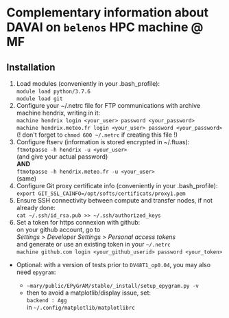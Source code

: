 Complementary information about DAVAI on `belenos` HPC machine @ MF
===================================================================

Installation
------------

1. Load modules (conveniently in your .bash_profile):\
   `module load python/3.7.6`\
   `module load git`
2. Configure your ~/.netrc file for FTP communications with archive machine hendrix, writing in it:\
   `machine hendrix login <your_user> password <your_password>`\
   `machine hendrix.meteo.fr login <your_user> password <your_password>`\
   (! don't forget to `chmod 600 ~/.netrc` if creating this file !)
3. Configure ftserv (information is stored encrypted in ~/.ftuas):\
   `ftmotpasse -h hendrix -u <your_user>`\
   (and give your actual password)\
   **AND**\
   `ftmotpasse -h hendrix.meteo.fr -u <your_user>`\
   (same)
4. Configure Git proxy certificate info (conveniently in your .bash_profile):\
   `export GIT_SSL_CAINFO=/opt/softs/certificats/proxy1.pem`
5. Ensure SSH connectivity between compute and transfer nodes, if not already done:\
   `cat ~/.ssh/id_rsa.pub >> ~/.ssh/authorized_keys`
6. Set a token for https connexion with github:\
   on your github account, go to\
   *Settings* > *Developer Settings* > *Personal access tokens*\
   and generate or use an existing token in your `~/.netrc`\
   `machine github.com login <your_github_userid> password <your_token>`

* Optional: with a version of tests prior to `DV48T1_op0.04`, you may also need `epygram`:

  - `~mary/public/EPyGrAM/stable/_install/setup_epygram.py -v`
  - then to avoid a matplotlib/display issue, set:\
    `backend : Agg`\
    in `~/.config/matplotlib/matplotlibrc`
